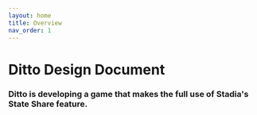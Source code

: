 ```yaml
---
layout: home
title: Overview
nav_order: 1
---
```


# Ditto Design Document
### Ditto is developing a game that makes the full use of Stadia's State Share feature.